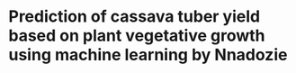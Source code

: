 # Prediction of cassava tuber yield based on plant vegetative growth using machine learning by Nnadozie
